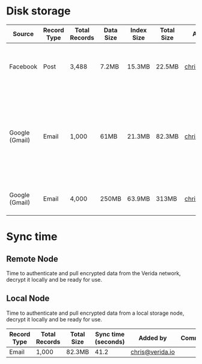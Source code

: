 
# Disk storage

|Source|Record Type|Total Records|Data Size|Index Size|Total Size|Added by|Comments|
|-|-|-|-|-|-|-|-|
|Facebook|Post|3,488|7.2MB|15.3MB|22.5MB|chris@verida.io|Doesn't include an attachments (images, videos, files etc.)|
|Google (Gmail)|Email|1,000|61MB|21.3MB|82.3MB|chris@verida.io|Doesn't include attachments (except PDFs which are converted and saved as text). Approximately 3 weeks of emails for a busy mailbox.|
|Google (Gmail)|Email|4,000|250MB|63.9MB|313MB|chris@verida.io|As above, but approximately 2 months of emails|

# Sync time

## Remote Node

Time to authenticate and pull encrypted data from the Verida network, decrypt it locally and be ready for use.

## Local Node

Time to authenticate and pull encrypted data from a local storage node, decrypt it locally and be ready for use.

|Record Type|Total Records|Total Size|Sync time (seconds)|Added by|Comments|
|-|-|-|-|-|-|
|Email|1,000|82.3MB|41.2|chris@verida.io||